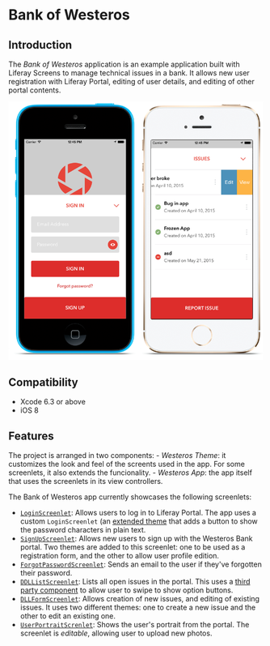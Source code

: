 # Bank of Westeros

## Introduction

The *Bank of Westeros* application is an example application built with Liferay Screens to manage technical issues in a bank. It allows new user registration with Liferay Portal, editing of user details, and editing of other portal contents.

![The Westeros Bank app](../../Documentation/Images/westeros-sample.png)

## Compatibility

- Xcode 6.3 or above
- iOS 8

## Features

The project is arranged in two components:
	- *Westeros Theme*: it customizes the look and feel of the screents used in the app. For some screenlets, it also extends the funcionality.
	- *Westeros App*: the app itself that uses the screenlets in its view controllers.

The Bank of Westeros app currently showcases the following screenlets:

- [`LoginScreenlet`](../../Documentation/LoginScreenlet.md): Allows users to log in to Liferay Portal. The app uses a custom `LoginScreenlet` (an [extended theme](../../Documentation/theme_creation.md#extended-theme) that adds a button to show the password characters in plain text.
- [`SignUpScreenlet`](../../Documentation/SignUpScreenlet.md): Allows new users to sign up with the Westeros Bank portal. Two themes are added to this screenlet: one to be used as a registration form, and the other to allow user profile edition.
- [`ForgotPasswordScreenlet`](../../Documentation/ForgotPasswordScreenlet.md): Sends an email to the user if they've forgotten their password.
- [`DDLListScreenlet`](../../Documentation/DDLListScreenlet.md): Lists all open issues in the portal. This uses a [third party component](https://github.com/MortimerGoro/MGSwipeTableCell) to allow user to swipe to show option buttons.
- [`DLLFormScreenlet`](../../Documentation/DDLFormScreenlet.md): Allows creation of new issues, and editing of existing issues. It uses two different themes: one to create a new issue and the other to edit an existing one.
- [`UserPortraitScrenlet`](../../documentation/UserPortraitScreenlet.md): Shows the user's portrait from the portal. The screenlet is _editable_, allowing user to upload new photos.
